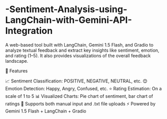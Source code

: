 # -Sentiment-Analysis-using-LangChain-with-Gemini-API-Integration

A web-based tool built with LangChain, Gemini 1.5 Flash, and Gradio to analyze textual feedback and extract key insights like sentiment, emotion, and rating (1–5). It also provides visualizations of the overall feedback landscape.

🚀 Features

📈 Sentiment Classification: POSITIVE, NEGATIVE, NEUTRAL, etc.
😊 Emotion Detection: Happy, Angry, Confused, etc.
⭐ Rating Estimation: On a scale of 1 to 5
📊 Visualized Charts: Pie chart of sentiment, bar chart of ratings
📝 Supports both manual input and .txt file uploads
⚡ Powered by Gemini 1.5 Flash + LangChain + Gradio

